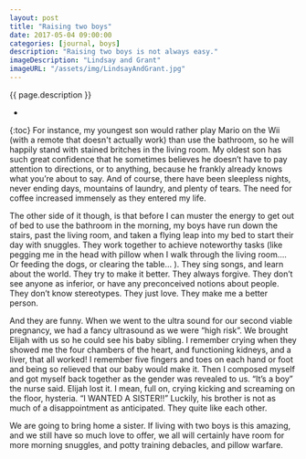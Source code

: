 ```yaml
---
layout: post
title: "Raising two boys"
date: 2017-05-04 09:00:00
categories: [journal, boys]
description: "Raising two boys is not always easy." 
imageDescription: "Lindsay and Grant"
imageURL: "/assets/img/LindsayAndGrant.jpg"
---
```


{{ page.description }}

- 
{:toc}
For instance, my youngest son would rather play Mario on the Wii (with a remote that doesn\'t actually work) than use the bathroom, so he will happily stand with stained britches in the living room. My oldest son has such great confidence that he sometimes believes he doesn’t have to pay attention to directions, or to anything, because he frankly already knows what you’re about to say.  And of course, there have been sleepless nights, never ending days, mountains of laundry, and plenty of tears.  The need for coffee increased immensely as they entered my life. 
 
The other side of it though, is that before I can muster the energy to get out of bed to use the bathroom in the morning, my boys have run down the stairs, past the living room, and taken a flying leap into my bed to start their day with snuggles. They work together to achieve noteworthy tasks (like pegging me in the head with pillow when I walk through the living room…. Or feeding the dogs, or clearing the table… ).  They sing songs, and learn about the world.  They try to make it better.  They always forgive.  They don’t see anyone as inferior, or have any preconceived notions about people.  They don’t know stereotypes.  They just love.  They make me a better person. 
 
And they are funny.  When we went to the ultra sound for our second viable pregnancy, we had a fancy ultrasound as we were “high risk”.  We brought Elijah with us so he could see his baby sibling.  I remember crying when they showed me the four chambers of the heart, and functioning kidneys, and a liver, that all worked! I remember five fingers and toes on each hand or foot and being so relieved that our baby would make it.  Then I composed myself and got myself back together as the gender was revealed to us.  “It’s a boy” the nurse said.  Elijah lost it.  I mean, full on, crying kicking and screaming on the floor, hysteria.  “I WANTED A SISTER!!”  Luckily, his brother is not as much of a disappointment as anticipated. They quite like each other. 
 
We are going to bring home a sister. If living with two boys is this amazing, and we still have so much love to offer, we all will certainly have room for more morning snuggles, and potty training debacles, and pillow warfare.  
